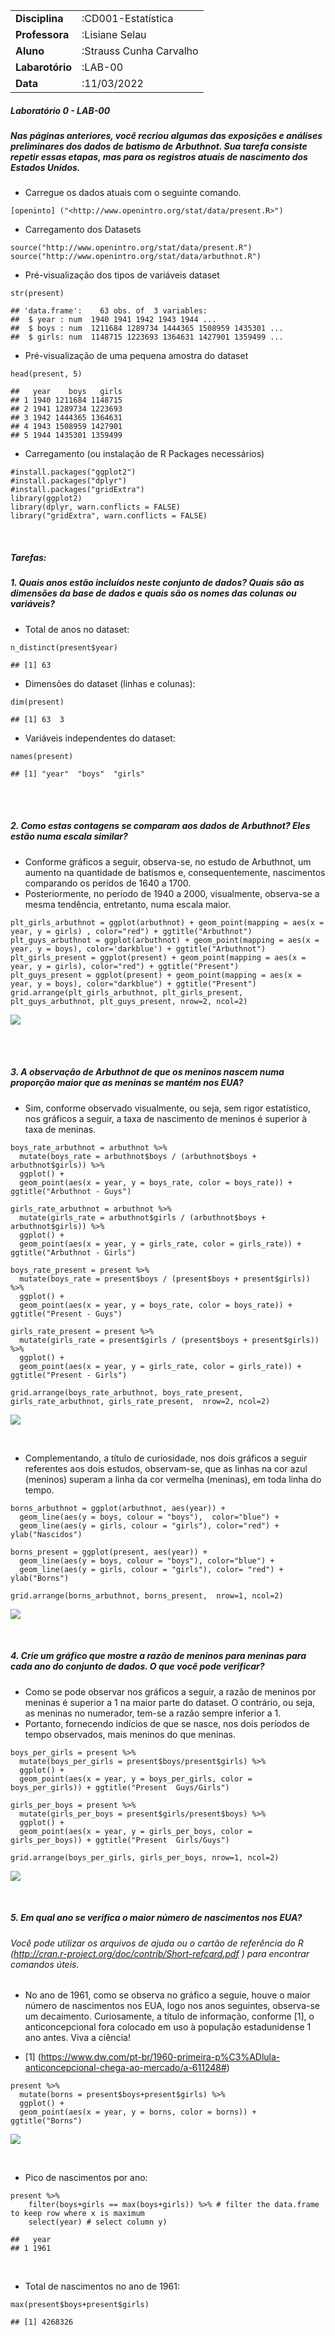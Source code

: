 <table>
<tbody>
<tr class="odd">
<td><strong>Disciplina</strong></td>
<td>:CD001-Estatística</td>
</tr>
<tr class="even">
<td><strong>Professora</strong></td>
<td>:Lisiane Selau</td>
</tr>
<tr class="odd">
<td><strong>Aluno</strong></td>
<td>:Strauss Cunha Carvalho</td>
</tr>
<tr class="even">
<td><strong>Labarotório</strong></td>
<td>:LAB-00</td>
</tr>
<tr class="odd">
<td><strong>Data</strong></td>
<td>:11/03/2022</td>
</tr>
</tbody>
</table>

##### **Laboratório 0 - LAB-00**

##### Nas páginas anteriores, você recriou algumas das exposições e análises preliminares dos dados de batismo de Arbuthnot. Sua tarefa consiste repetir essas etapas, mas para os registros atuais de nascimento dos Estados Unidos.

-   Carregue os dados atuais com o seguinte comando.

<!-- -->

    [openinto] ("<http://www.openintro.org/stat/data/present.R>")

-   Carregamento dos Datasets

<!-- -->

    source("http://www.openintro.org/stat/data/present.R")
    source("http://www.openintro.org/stat/data/arbuthnot.R")

-   Pré-visualização dos tipos de variáveis dataset

<!-- -->

    str(present)

    ## 'data.frame':    63 obs. of  3 variables:
    ##  $ year : num  1940 1941 1942 1943 1944 ...
    ##  $ boys : num  1211684 1289734 1444365 1508959 1435301 ...
    ##  $ girls: num  1148715 1223693 1364631 1427901 1359499 ...

-   Pré-visualização de uma pequena amostra do dataset

<!-- -->

    head(present, 5)

    ##   year    boys   girls
    ## 1 1940 1211684 1148715
    ## 2 1941 1289734 1223693
    ## 3 1942 1444365 1364631
    ## 4 1943 1508959 1427901
    ## 5 1944 1435301 1359499

-   Carregamento (ou instalação de R Packages necessários)

<!-- -->

    #install.packages("ggplot2")
    #install.packages("dplyr")
    #install.packages("gridExtra")
    library(ggplot2)
    library(dplyr, warn.conflicts = FALSE)
    library("gridExtra", warn.conflicts = FALSE)

<br>

##### **Tarefas:**

##### **1. Quais anos estão incluídos neste conjunto de dados? Quais são as dimensões da base de dados e quais são os nomes das colunas ou variáveis?**

-   Total de anos no dataset:

<!-- -->

    n_distinct(present$year)

    ## [1] 63

-   Dimensões do dataset (linhas e colunas):

<!-- -->

    dim(present)

    ## [1] 63  3

-   Variáveis independentes do dataset:

<!-- -->

    names(present)

    ## [1] "year"  "boys"  "girls"

<br> <br>

##### **2. Como estas contagens se comparam aos dados de Arbuthnot? Eles estão numa escala similar?**

-   Conforme gráficos a seguir, observa-se, no estudo de Arbuthnot, um
    aumento na quantidade de batismos e, consequentemente, nascimentos
    comparando os perídos de 1640 a 1700.
-   Posteriormente, no período de 1940 a 2000, visualmente, observa-se a
    mesma tendência, entretanto, numa escala maior.

<!-- -->

    plt_girls_arbuthnot = ggplot(arbuthnot) + geom_point(mapping = aes(x = year, y = girls) , color="red") + ggtitle("Arbuthnot") 
    plt_guys_arbuthnot = ggplot(arbuthnot) + geom_point(mapping = aes(x = year, y = boys), color='darkblue') + ggtitle("Arbuthnot")
    plt_girls_present = ggplot(present) + geom_point(mapping = aes(x = year, y = girls), color="red") + ggtitle("Present")
    plt_guys_present = ggplot(present) + geom_point(mapping = aes(x = year, y = boys), color="darkblue") + ggtitle("Present")
    grid.arrange(plt_girls_arbuthnot, plt_girls_present, plt_guys_arbuthnot, plt_guys_present, nrow=2, ncol=2)

![](ufrgs-estatistica-strauss-lab00_files/figure-markdown_strict/unnamed-chunk-8-1.png)

<br> <br>

##### **3. A observação de Arbuthnot de que os meninos nascem numa proporção maior que as meninas se mantém nos EUA?**

-   Sim, conforme observado visualmente, ou seja, sem rigor estatístico,
    nos gráficos a seguir, a taxa de nascimento de meninos é superior à
    taxa de meninas.

<!-- -->

    boys_rate_arbuthnot = arbuthnot %>%
      mutate(boys_rate = arbuthnot$boys / (arbuthnot$boys + arbuthnot$girls)) %>% 
      ggplot() +
      geom_point(aes(x = year, y = boys_rate, color = boys_rate)) + ggtitle("Arbuthnot - Guys")

    girls_rate_arbuthnot = arbuthnot %>%
      mutate(girls_rate = arbuthnot$girls / (arbuthnot$boys + arbuthnot$girls)) %>% 
      ggplot() +
      geom_point(aes(x = year, y = girls_rate, color = girls_rate)) + ggtitle("Arbuthnot - Girls")

    boys_rate_present = present %>%
      mutate(boys_rate = present$boys / (present$boys + present$girls)) %>% 
      ggplot() +
      geom_point(aes(x = year, y = boys_rate, color = boys_rate)) + ggtitle("Present - Guys")

    girls_rate_present = present %>%
      mutate(girls_rate = present$girls / (present$boys + present$girls)) %>% 
      ggplot() +
      geom_point(aes(x = year, y = girls_rate, color = girls_rate)) + ggtitle("Present - Girls")

    grid.arrange(boys_rate_arbuthnot, boys_rate_present, girls_rate_arbuthnot, girls_rate_present,  nrow=2, ncol=2)

![](ufrgs-estatistica-strauss-lab00_files/figure-markdown_strict/unnamed-chunk-9-1.png)

<br>

-   Complementando, a título de curiosidade, nos dois gráficos a seguir
    referentes aos dois estudos, observam-se, que as linhas na cor azul
    (meninos) superam a linha da cor vermelha (meninas), em toda linha
    do tempo.

<!-- -->

    borns_arbuthnot = ggplot(arbuthnot, aes(year)) + 
      geom_line(aes(y = boys, colour = "boys"),  color="blue") + 
      geom_line(aes(y = girls, colour = "girls"), color="red") + ylab("Nascidos") 

    borns_present = ggplot(present, aes(year)) + 
      geom_line(aes(y = boys, colour = "boys"), color="blue") + 
      geom_line(aes(y = girls, colour = "girls"), color= "red") + ylab("Borns") 

    grid.arrange(borns_arbuthnot, borns_present,  nrow=1, ncol=2)

![](ufrgs-estatistica-strauss-lab00_files/figure-markdown_strict/unnamed-chunk-10-1.png)

<br>

##### **4. Crie um gráfico que mostre a razão de meninos para meninas para cada ano do conjunto de dados. O que você pode verificar?**

-   Como se pode observar nos gráficos a seguir, a razão de meninos por
    meninas é superior a 1 na maior parte do dataset. O contrário, ou
    seja, as meninas no numerador, tem-se a razão sempre inferior a 1.
-   Portanto, fornecendo indícios de que se nasce, nos dois períodos de
    tempo observados, mais meninos do que meninas.

<!-- -->

    boys_per_girls = present %>%
      mutate(boys_per_girls = present$boys/present$girls) %>% 
      ggplot() +
      geom_point(aes(x = year, y = boys_per_girls, color = boys_per_girls)) + ggtitle("Present  Guys/Girls")

    girls_per_boys = present %>%
      mutate(girls_per_boys = present$girls/present$boys) %>% 
      ggplot() +
      geom_point(aes(x = year, y = girls_per_boys, color = girls_per_boys)) + ggtitle("Present  Girls/Guys")

    grid.arrange(boys_per_girls, girls_per_boys, nrow=1, ncol=2)

![](ufrgs-estatistica-strauss-lab00_files/figure-markdown_strict/unnamed-chunk-11-1.png)

<br>

##### **5. Em qual ano se verifica o maior número de nascimentos nos EUA?**

###### Você pode utilizar os arquivos de ajuda ou o cartão de referência do R (<http://cran.r-project.org/doc/contrib/Short-refcard.pdf> ) para encontrar comandos úteis.

-   No ano de 1961, como se observa no gráfico a seguie, houve o maior
    número de nascimentos nos EUA, logo nos anos seguintes, observa-se
    um decaimento. Curiosamente, a título de informação, conforme \[1\],
    o anticoncepcional fora colocado em uso à população estadunidense 1
    ano antes. Viva a ciência!

-   \[1\]
    (<https://www.dw.com/pt-br/1960-primeira-p%C3%ADlula-anticoncepcional-chega-ao-mercado/a-611248#>)

<!-- -->

    present %>%
      mutate(borns = present$boys+present$girls) %>% 
      ggplot() +
      geom_point(aes(x = year, y = borns, color = borns)) + ggtitle("Borns")

![](ufrgs-estatistica-strauss-lab00_files/figure-markdown_strict/unnamed-chunk-12-1.png)

<br>

-   Pico de nascimentos por ano:

<!-- -->

    present %>% 
        filter(boys+girls == max(boys+girls)) %>% # filter the data.frame to keep row where x is maximum
        select(year) # select column y)

    ##   year
    ## 1 1961

<br>

-   Total de nascimentos no ano de 1961:

<!-- -->

    max(present$boys+present$girls)

    ## [1] 4268326
